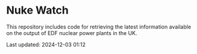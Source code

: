 # Nuke Watch

This repository includes code for retrieving the latest information available on the output of EDF nuclear power plants in the UK.

Last updated: 2024-12-03 01:12